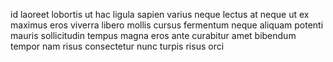 id laoreet lobortis ut hac ligula sapien varius neque lectus at neque ut ex
maximus eros viverra libero mollis cursus fermentum neque aliquam potenti
mauris sollicitudin tempus magna eros ante curabitur amet bibendum tempor nam
risus consectetur nunc turpis risus orci